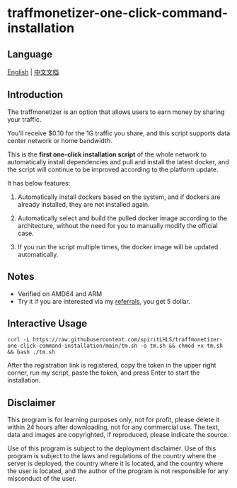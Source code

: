 # traffmonetizer-one-click-command-installation

## Language

[English](README.md) | [中文文档](README_zh.md)

## **Introduction**

The traffmonetizer is an option that allows users to earn money by sharing your traffic.

You'll receive $0.10 for the 1G traffic you share, and this script supports data center network or home bandwidth.

This is the **first one-click installation script** of the whole network to automatically install dependencies and pull and install the latest docker, and the script will continue to be improved according to the platform update.

It has below features:

1. Automatically install dockers based on the system, and if dockers are already installed, they are not installed again.

2. Automatically select and build the pulled docker image according to the architecture, without the need for you to manually modify the official case.

3. If you run the script multiple times, the docker image will be updated automatically.

## Notes

- Verified on AMD64 and ARM
- Try it if you are interested via my [referrals](https://traffmonetizer.com/?aff=96902), you get 5 dollar.

## Interactive Usage 

```shell
curl -L https://raw.githubusercontent.com/spiritLHLS/traffmonetizer-one-click-command-installation/main/tm.sh -o tm.sh && chmod +x tm.sh && bash ./tm.sh
```

After the registration link is registered, copy the token in the upper right corner, run my script, paste the token, and press Enter to start the installation.

## Disclaimer

This program is for learning purposes only, not for profit, please delete it within 24 hours after downloading, not for any commercial use. The text, data and images are copyrighted, if reproduced, please indicate the source.

Use of this program is subject to the deployment disclaimer. Use of this program is subject to the laws and regulations of the country where the server is deployed, the country where it is located, and the country where the user is located, and the author of the program is not responsible for any misconduct of the user.
